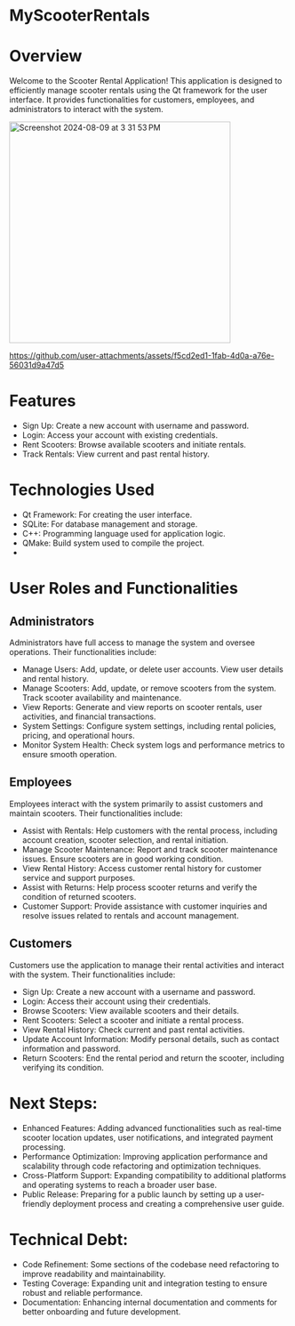 # MyScooterRentals

# Overview
Welcome to the Scooter Rental Application! This application is designed to efficiently manage scooter rentals using the Qt framework for the user interface. It provides functionalities for customers, employees, and administrators to interact with the system.

<img width="398" alt="Screenshot 2024-08-09 at 3 31 53 PM" src="https://github.com/user-attachments/assets/1d7dc8e0-be55-4964-a659-1c9c61acb0a9">





https://github.com/user-attachments/assets/f5cd2ed1-1fab-4d0a-a76e-56031d9a47d5






# Features
- Sign Up: Create a new account with username and password.
- Login: Access your account with existing credentials.
- Rent Scooters: Browse available scooters and initiate rentals.
- Track Rentals: View current and past rental history.
  
# Technologies Used
- Qt Framework: For creating the user interface.
- SQLite: For database management and storage.
- C++: Programming language used for application logic.
- QMake: Build system used to compile the project.
- 
# User Roles and Functionalities
## Administrators
Administrators have full access to manage the system and oversee operations. Their functionalities include:

- Manage Users: Add, update, or delete user accounts. View user details and rental history.
- Manage Scooters: Add, update, or remove scooters from the system. Track scooter availability and maintenance.
- View Reports: Generate and view reports on scooter rentals, user activities, and financial transactions.
- System Settings: Configure system settings, including rental policies, pricing, and operational hours.
- Monitor System Health: Check system logs and performance metrics to ensure smooth operation.
  
## Employees
Employees interact with the system primarily to assist customers and maintain scooters. Their functionalities include:

- Assist with Rentals: Help customers with the rental process, including account creation, scooter selection, and rental initiation.
- Manage Scooter Maintenance: Report and track scooter maintenance issues. Ensure scooters are in good working condition.
- View Rental History: Access customer rental history for customer service and support purposes.
- Assist with Returns: Help process scooter returns and verify the condition of returned scooters.
- Customer Support: Provide assistance with customer inquiries and resolve issues related to rentals and account management.

## Customers
Customers use the application to manage their rental activities and interact with the system. Their functionalities include:

- Sign Up: Create a new account with a username and password.
- Login: Access their account using their credentials.
- Browse Scooters: View available scooters and their details.
- Rent Scooters: Select a scooter and initiate a rental process.
- View Rental History: Check current and past rental activities.
- Update Account Information: Modify personal details, such as contact information and password.
- Return Scooters: End the rental period and return the scooter, including verifying its condition.

# Next Steps:

- Enhanced Features: Adding advanced functionalities such as real-time scooter location updates, user notifications, and integrated payment processing.
- Performance Optimization: Improving application performance and scalability through code refactoring and optimization techniques.
- Cross-Platform Support: Expanding compatibility to additional platforms and operating systems to reach a broader user base.
- Public Release: Preparing for a public launch by setting up a user-friendly deployment process and creating a comprehensive user guide.

# Technical Debt:

- Code Refinement: Some sections of the codebase need refactoring to improve readability and maintainability.
- Testing Coverage: Expanding unit and integration testing to ensure robust and reliable performance.
- Documentation: Enhancing internal documentation and comments for better onboarding and future development.

